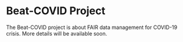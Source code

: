 # Beat-COVID Project
The Beat-COVID project is about FAIR data management for COVID-19 crisis.
More details will be available soon.
